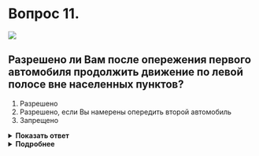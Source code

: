 # Вопрос 11.

![](https://s.drom.ru/i24227/pdd/tickets/2016/1542608389.jpg)

## Разрешено ли Вам после опережения первого автомобиля продолжить движение по левой полосе вне населенных пунктов?

1. Разрешено
2. Разрешено, если Вы намерены опередить второй автомобиль
3. Запрещено

<details>
<summary><b>Показать ответ</b></summary>
Правильный ответ: 2
</details>
<details>
<summary><b>Подробнее</b></summary>
Вне населённого пункта именно в такой ситуации при наличии двух полос в данном направлении разрешается оставаться на левой полосе, чтобы не осуществлять лишние маневры во время опережения. При этом Вы не должны создавать помехи транспортным средствам, движущимся за Вами с более высокой скоростью.
(Пункт 9.4 ПДД).
</details>